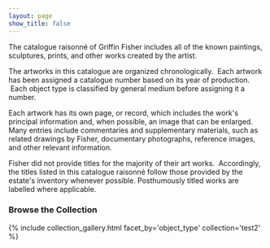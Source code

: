 ```yaml
---
layout: page
show_title: false
---
```


The catalogue raisonné of Griffin Fisher includes all of the known paintings, sculptures, prints, and other works created by the artist. 

The artworks in this catalogue are organized chronologically.  Each artwork has been assigned a catalogue number based on its year of production.  Each object type is classified by general medium before assigning it a number.

Each artwork has its own page, or record, which includes the work's principal information and, when possible, an image that can be enlarged.  Many entries include commentaries and supplementary materials, such as related drawings by Fisher, documentary photographs, reference images, and other relevant information.

Fisher did not provide titles for the majority of their art works.  Accordingly, the titles listed in this catalogue raisonné follow those provided by the estate's inventory whenever possible. Posthumously titled works are labelled where applicable. 


### Browse the Collection

{% include collection_gallery.html facet_by='object_type' collection='test2' %}
